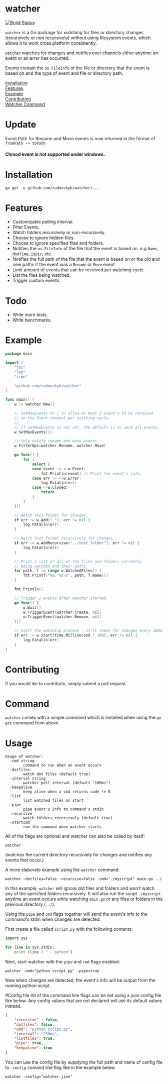 # watcher

[![Build Status](https://travis-ci.org/radovskyb/watcher.svg?branch=master)](https://travis-ci.org/radovskyb/watcher)

`watcher` is a Go package for watching for files or directory changes (recursively or non recursively) without using filesystem events, which allows it to work cross platform consistently.

`watcher` watches for changes and notifies over channels either anytime an event or an error has occurred.

Events contain the `os.FileInfo` of the file or directory that the event is based on and the type of event and file or directory path.

[Installation](#installation)  
[Features](#features)  
[Example](#example)  
[Contributing](#contributing)  
[Watcher Command](#command)  

# Update
Event.Path for Rename and Move events is now returned in the format of `fromPath -> toPath`

#### Chmod event is not supported under windows.

# Installation

```shell
go get -u github.com/radovskyb/watcher/...
```

# Features

- Customizable polling interval.
- Filter Events.
- Watch folders recursively or non-recursively.
- Choose to ignore hidden files.
- Choose to ignore specified files and folders.
- Notifies the `os.FileInfo` of the file that the event is based on. e.g `Name`, `ModTime`, `IsDir`, etc.
- Notifies the full path of the file that the event is based on or the old and new paths if the event was a `Rename` or `Move` event.
- Limit amount of events that can be received per watching cycle.
- List the files being watched.
- Trigger custom events.

# Todo

- Write more tests.
- Write benchmarks.

# Example

```go
package main

import (
	"fmt"
	"log"
	"time"

	"github.com/radovskyb/watcher"
)

func main() {
	w := watcher.New()

	// SetMaxEvents to 1 to allow at most 1 event's to be received
	// on the Event channel per watching cycle.
	//
	// If SetMaxEvents is not set, the default is to send all events.
	w.SetMaxEvents(1)

	// Only notify rename and move events.
	w.FilterOps(watcher.Rename, watcher.Move)

	go func() {
		for {
			select {
			case event := <-w.Event:	
				fmt.Println(event) // Print the event's info.
			case err := <-w.Error:
				log.Fatalln(err)
			case <-w.Closed:
				return
			}
		}
	}()

	// Watch this folder for changes.
	if err := w.Add("."); err != nil {
		log.Fatalln(err)
	}

	// Watch test_folder recursively for changes.
	if err := w.AddRecursive("../test_folder"); err != nil {
		log.Fatalln(err)
	}

	// Print a list of all of the files and folders currently
	// being watched and their paths.
	for path, f := range w.WatchedFiles() {
		fmt.Printf("%s: %s\n", path, f.Name())
	}

	fmt.Println()

	// Trigger 2 events after watcher started.
	go func() {
		w.Wait()
		w.TriggerEvent(watcher.Create, nil)
		w.TriggerEvent(watcher.Remove, nil)
	}()

	// Start the watching process - it'll check for changes every 100ms.
	if err := w.Start(time.Millisecond * 100); err != nil {
		log.Fatalln(err)
	}
}
```

# Contributing
If you would ike to contribute, simply submit a pull request.

# Command

`watcher` comes with a simple command which is installed when using the `go get` command from above.

# Usage

```
Usage of watcher:
  -cmd string
    	command to run when an event occurs
  -dotfiles
    	watch dot files (default true)
  -interval string
    	watcher poll interval (default "100ms")
  -keepalive
    	keep alive when a cmd returns code != 0
  -list
    	list watched files on start
  -pipe
    	pipe event's info to command's stdin
  -recursive
    	watch folders recursively (default true)
  -startcmd
    	run the command when watcher starts
```

All of the flags are optional and watcher can also be called by itself:
```shell
watcher
```
(watches the current directory recursively for changes and notifies any events that occur.)

A more elaborate example using the `watcher` command:
```shell
watcher -dotfiles=false -recursive=false -cmd="./myscript" main.go ../
```
In this example, `watcher` will ignore dot files and folders and won't watch any of the specified folders recursively. It will also run the script `./myscript` anytime an event occurs while watching `main.go` or any files or folders in the previous directory (`../`).

Using the `pipe` and `cmd` flags together will send the event's info to the command's stdin when changes are detected.

First create a file called `script.py` with the following contents:
```python
import sys

for line in sys.stdin:
	print (line + " - python")
```

Next, start watcher with the `pipe` and `cmd` flags enabled:
```shell
watcher -cmd="python script.py" -pipe=true
```

Now when changes are detected, the event's info will be output from the running python script.

#Config file
All of the command line flags can be set using a json config file like below. Any config values that are
not declared will use its default values instead.

```json
{
	"recursive" : false,
	"dotfiles": false,
	"cmd": "python script.py",
	"interval": "250ms",
	"listfiles": true, 
	"pipe": true,
	"keepalive": true
}

```
You can use the config file by supplying the full path and name of config file to `-config` comand line flag 
like in the example below.

```shell
watcher -config="watcher.json"
```


